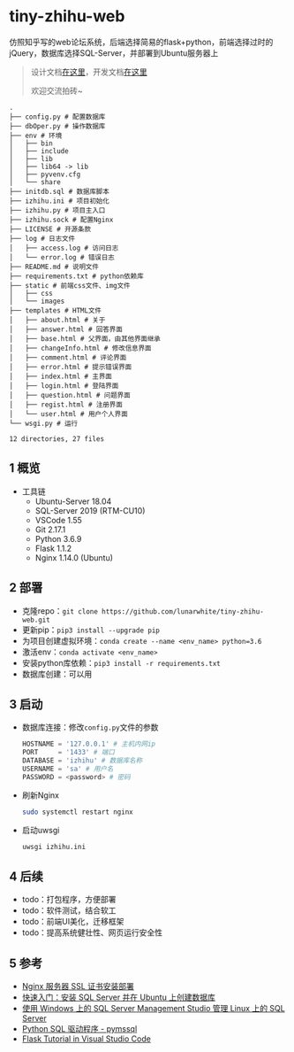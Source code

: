# tiny-zhihu-web
仿照知乎写的web论坛系统，后端选择简易的flask+python，前端选择过时的jQuery，数据库选择SQL-Server，并部署到Ubuntu服务器上

> 设计文档[在这里](https://lunarwhite.github.io/zh/dev/2assign/fvrltijkh/)，开发文档[在这里](https://lunarwhite.github.io/zh/dev/2assign/o7m0xddlu/)
>
> 欢迎交流拍砖~

```
.
├── config.py # 配置数据库
├── dbOper.py # 操作数据库
├── env # 环境
│   ├── bin
│   ├── include
│   ├── lib
│   ├── lib64 -> lib
│   ├── pyvenv.cfg
│   └── share
├── initdb.sql # 数据库脚本
├── izhihu.ini # 项目初始化
├── izhihu.py # 项目主入口
├── izhihu.sock # 配置Nginx
├── LICENSE # 开源条款
├── log # 日志文件
│   ├── access.log # 访问日志
│   └── error.log # 错误日志
├── README.md # 说明文件
├── requirements.txt # python依赖库
├── static # 前端css文件、img文件
│   ├── css
│   └── images
├── templates # HTML文件
│   ├── about.html # 关于
│   ├── answer.html # 回答界面
│   ├── base.html # 父界面，由其他界面继承
│   ├── changeInfo.html # 修改信息界面
│   ├── comment.html # 评论界面
│   ├── error.html # 提示错误界面
│   ├── index.html # 主界面
│   ├── login.html # 登陆界面
│   ├── question.html # 问题界面
│   ├── regist.html # 注册界面
│   └── user.html # 用户个人界面
└── wsgi.py # 运行

12 directories, 27 files
```

## 1 概览

- 工具链
  - Ubuntu-Server 18.04
  - SQL-Server 2019 (RTM-CU10)
  - VSCode 1.55
  - Git 2.17.1
  - Python 3.6.9
  - Flask 1.1.2
  - Nginx 1.14.0 (Ubuntu)

## 2 部署

- 克隆repo：`git clone https://github.com/lunarwhite/tiny-zhihu-web.git`
- 更新pip：`pip3 install --upgrade pip`
- 为项目创建虚拟环境：`conda create --name <env_name> python=3.6`
- 激活env：`conda activate <env_name>`
- 安装python库依赖：`pip3 install -r requirements.txt`
- 数据库创建：可以用

## 3 启动

- 数据库连接：修改`config.py`文件的参数

  ```python
  HOSTNAME = '127.0.0.1' # 主机内网ip
  PORT     = '1433' # 端口
  DATABASE = 'izhihu' # 数据库名称
  USERNAME = 'sa' # 用户名
  PASSWORD = <password> # 密码
  ```

- 刷新Nginx

  ```bash
  sudo systemctl restart nginx
  ```

- 启动uwsgi

  ```python
  uwsgi izhihu.ini
  ```

## 4 后续

- todo：打包程序，方便部署
- todo：软件测试，结合软工
- todo：前端UI美化，迁移框架
- todo：提高系统健壮性、网页运行安全性

## 5 参考
- [Nginx 服务器 SSL 证书安装部署](https://cloud.tencent.com/document/product/400/35244)
- [快速入门：安装 SQL Server 并在 Ubuntu 上创建数据库](https://docs.microsoft.com/zh-cn/sql/linux/quickstart-install-connect-ubuntu?view=sql-server-ver15)
- [使用 Windows 上的 SQL Server Management Studio 管理 Linux 上的 SQL Server](https://docs.microsoft.com/zh-cn/sql/linux/sql-server-linux-manage-ssms?view=sql-server-ver15)
- [Python SQL 驱动程序 - pymssql](https://docs.microsoft.com/zh-cn/sql/connect/python/pymssql/python-sql-driver-pymssql?view=sql-server-ver15)
- [Flask Tutorial in Visual Studio Code](https://code.visualstudio.com/docs/python/tutorial-flask)
